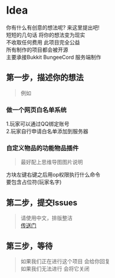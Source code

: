 # Idea
你有什么有创意的想法呢? 来这里提出吧!  
短短的几句话 将你的想法变为现实  
不收取任何费用 此项目完全公益  
所有制作的项目都会被开源  
主要承接Bukkit BungeeCord 服务端制作  

## 第一步，描述你的想法
> 例如

### 做一个网页白名单系统
1.玩家可以通过QQ绑定账号  
2.玩家自行申请白名单添加到服务器
### 自定义物品的功能物品插件
> 最好配上思维导图图片说明

方块左键右键之后用op权限执行什么命令  
要包含占位符(玩家名字)

## 第二步，提交Issues
> 请使用中文，排版整洁  
[传送门](https://github.com/IdeaMC/Idea/issues)

## 第三步，等待 
> 如果我们正在进行这个项目 会给你回复  
> 如果我们无法进行 会将它关闭

